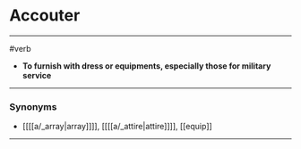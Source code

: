 # Accouter
---
#verb
- **To furnish with dress or equipments, especially those for military service**
---
### Synonyms
- [[[[a/_array|array]]]], [[[[a/_attire|attire]]]], [[equip]]
---
